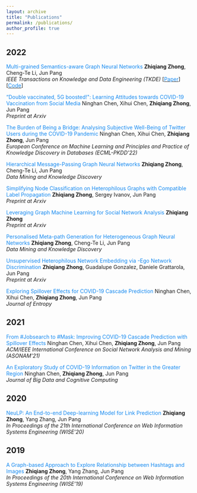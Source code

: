 ```yaml
---
layout: archive
title: "Publications"
permalink: /publications/
author_profile: true
---
```

## 2022
<font color="#1589F0">Multi-grained Semantics-aware Graph Neural Networks</font>
**Zhiqiang Zhong**, Cheng-Te Li, Jun Pang  
*IEEE Transactions on Knowledge and Data Engineering (TKDE)* 
[[<font color="#1589F0">Paper</font>](https://arxiv.org/abs/2010.00238)]
[[<font color="#1589F0">Code</font>](https://github.com/zhiqiangzhongddu/AdamGNN)]

<font color="#1589F0">“Double vaccinated, 5G boosted!": Learning Attitudes towards COVID-19 Vaccination from Social Media</font>
Ninghan Chen, Xihui Chen, **Zhiqiang Zhong**, Jun Pang  
*Preprint at Arxiv*

<font color="#1589F0">The Burden of Being a Bridge: Analysing Subjective Well-Being of Twitter Users during the COVID-19 Pandemic</font>
Ninghan Chen, Xihui Chen, **Zhiqiang Zhong**, Jun Pang  
*European Conference on Machine Learning and Principles and Practice of Knowledge Discovery in Databases (ECML-PKDD'22)*

<font color="#1589F0">Hierarchical Message-Passing Graph Neural Networks</font>
**Zhiqiang Zhong**, Cheng-Te Li, Jun Pang  
*Data Mining and Knowledge Discovery*

<font color="#1589F0">Simplifying Node Classification on Heterophilous Graphs with Compatible Label Propagation</font>
**Zhiqiang Zhong**, Sergey Ivanov, Jun Pang  
*Preprint at Arxiv*

<font color="#1589F0">Leveraging Graph Machine Learning for Social Network Analysis</font>
**Zhiqiang Zhong**  
*Preprint at Arxiv*

<font color="#1589F0">Personalised Meta-path Generation for Heterogeneous Graph Neural Networks</font>
**Zhiqiang Zhong**, Cheng-Te Li, Jun Pang  
*Data Mining and Knowledge Discovery*

<font color="#1589F0">Unsupervised Heterophilous Network Embedding via -Ego Network Discrimination</font>
**Zhiqiang Zhong**, Guadalupe Gonzalez, Daniele Grattarola, Jun Pang  
*Preprint at Arxiv*

<font color="#1589F0">Exploring Spillover Effects for COVID-19 Cascade Prediction</font>
Ninghan Chen, Xihui Chen, **Zhiqiang Zhong**, Jun Pang  
*Journal of Entropy*


## 2021
<font color="#1589F0">From #Jobsearch to #Mask: Improving COVID-19 Cascade Prediction with Spillover Effects</font>
Ninghan Chen, Xihui Chen, **Zhiqiang Zhong**, Jun Pang  
*ACM/IEEE International Conference on Social Network Analysis and Mining (ASONAM'21)*

<font color="#1589F0">An Exploratory Study of COVID-19 Information on Twitter in the Greater Region</font>
Ninghan Chen, **Zhiqiang Zhong**, Jun Pang  
*Journal of Big Data and Cognitive Computing*


## 2020
<font color="#1589F0">NeuLP: An End-to-end Deep-learning Model for Link Prediction</font>
**Zhiqiang Zhong**, Yang Zhang, Jun Pang  
*In Proceedings of the 21th International Conference on Web Information Systems Engineering (WISE’20)*  

## 2019
<font color="#1589F0">A Graph-based Approach to Explore Relationship between Hashtags and Images</font>
**Zhiqiang Zhong**, Yang Zhang, Jun Pang  
*In Proceedings of the 20th International Conference on Web Information Systems Engineering (WISE’19)*